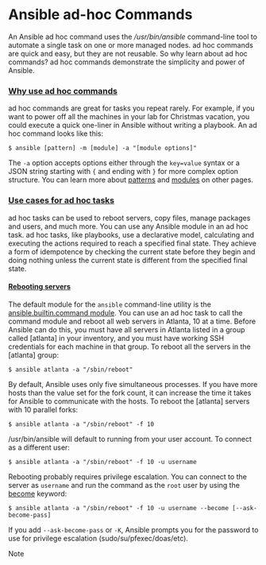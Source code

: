 # Ansible ad-hoc Commands

An Ansible ad hoc command uses the _/usr/bin/ansible_ command-line tool to automate a single task on one or more managed nodes. ad hoc commands are quick and easy, but they are not reusable. So why learn about ad hoc commands? ad hoc commands demonstrate the simplicity and power of Ansible.

### [Why use ad hoc commands](https://docs.ansible.com/ansible/latest/command\_guide/intro\_adhoc.html#id4)

ad hoc commands are great for tasks you repeat rarely. For example, if you want to power off all the machines in your lab for Christmas vacation, you could execute a quick one-liner in Ansible without writing a playbook. An ad hoc command looks like this:

```
$ ansible [pattern] -m [module] -a "[module options]"
```

The `-a` option accepts options either through the `key=value` syntax or a JSON string starting with `{` and ending with `}` for more complex option structure. You can learn more about [patterns](https://docs.ansible.com/ansible/latest/inventory\_guide/intro\_patterns.html#intro-patterns) and [modules](https://docs.ansible.com/ansible/latest/plugins/module.html#module-plugins) on other pages.

### [Use cases for ad hoc tasks](https://docs.ansible.com/ansible/latest/command\_guide/intro\_adhoc.html#id5)

ad hoc tasks can be used to reboot servers, copy files, manage packages and users, and much more. You can use any Ansible module in an ad hoc task. ad hoc tasks, like playbooks, use a declarative model, calculating and executing the actions required to reach a specified final state. They achieve a form of idempotence by checking the current state before they begin and doing nothing unless the current state is different from the specified final state.

#### [Rebooting servers](https://docs.ansible.com/ansible/latest/command\_guide/intro\_adhoc.html#id6)

The default module for the `ansible` command-line utility is the [ansible.builtin.command module](https://docs.ansible.com/ansible/latest/collections/ansible/builtin/command\_module.html#command-module). You can use an ad hoc task to call the command module and reboot all web servers in Atlanta, 10 at a time. Before Ansible can do this, you must have all servers in Atlanta listed in a group called \[atlanta] in your inventory, and you must have working SSH credentials for each machine in that group. To reboot all the servers in the \[atlanta] group:

```
$ ansible atlanta -a "/sbin/reboot"
```

By default, Ansible uses only five simultaneous processes. If you have more hosts than the value set for the fork count, it can increase the time it takes for Ansible to communicate with the hosts. To reboot the \[atlanta] servers with 10 parallel forks:

```
$ ansible atlanta -a "/sbin/reboot" -f 10
```

/usr/bin/ansible will default to running from your user account. To connect as a different user:

```
$ ansible atlanta -a "/sbin/reboot" -f 10 -u username
```

Rebooting probably requires privilege escalation. You can connect to the server as `username` and run the command as the `root` user by using the [become](https://docs.ansible.com/ansible/latest/playbook\_guide/playbooks\_privilege\_escalation.html#become) keyword:

```
$ ansible atlanta -a "/sbin/reboot" -f 10 -u username --become [--ask-become-pass]
```

If you add `--ask-become-pass` or `-K`, Ansible prompts you for the password to use for privilege escalation (sudo/su/pfexec/doas/etc).

Note
